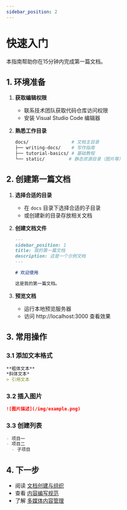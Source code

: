 ```yaml
---
sidebar_position: 2
---
```


# 快速入门

本指南帮助你在15分钟内完成第一篇文档。

## 1. 环境准备

1. **获取编辑权限**
   - 联系技术团队获取代码仓库访问权限
   - 安装 Visual Studio Code 编辑器

2. **熟悉工作目录**
   ```bash
   docs/                # 文档主目录
   ├── writing-docs/    # 写作指南
   ├── tutorial-basics/ # 基础教程
   └── static/         # 静态资源目录（图片等）
   ```

## 2. 创建第一篇文档

1. **选择合适的目录**
   - 在 `docs` 目录下选择合适的子目录
   - 或创建新的目录存放相关文档

2. **创建文档文件**
   ```markdown
   ---
   sidebar_position: 1
   title: 我的第一篇文档
   description: 这是一个示例文档
   ---

   # 欢迎使用

   这是我的第一篇文档。
   ```

3. **预览文档**
   - 运行本地预览服务器
   - 访问 http://localhost:3000 查看效果

## 3. 常用操作

### 3.1 添加文本格式

```markdown
**粗体文本**
*斜体文本*
> 引用文本
```

### 3.2 插入图片

```markdown
![图片描述](/img/example.png)
```

### 3.3 创建列表

```markdown
- 项目一
- 项目二
  - 子项目
```

## 4. 下一步

- 阅读 [文档创建与组织](./document-organization.md)
- 查看 [内容编写规范](./writing-guidelines.md)
- 了解 [多媒体内容管理](./media-management.md) 